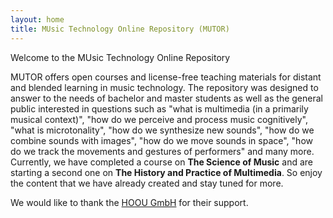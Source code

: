 ```yaml
---
layout: home
title: MUsic Technology Online Repository (MUTOR)
---
```


Welcome to the MUsic Technology Online Repository

MUTOR offers open courses and license-free teaching materials for distant and blended learning in music technology. The repository was designed to answer to the needs of bachelor and master students as well as the general public interested in questions such as "what is multimedia (in a primarily musical context)", "how do we perceive and process music cognitively", "what is microtonality", "how do we synthesize new sounds", "how do we combine sounds with images", "how do we move sounds in space", "how do we track the movements and gestures of performers" and many more. Currently, we have completed a course on __The Science of Music__ and are starting a second one on __The History and Practice of Multimedia__. So enjoy the content that we have already created and stay tuned for more.

We would like to thank the [HOOU GmbH](hoou.com) for their support.

